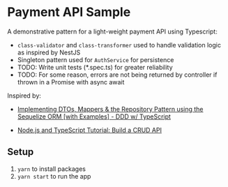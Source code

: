 # Payment API Sample

A demonstrative pattern for a light-weight payment API using Typescript:
 
* `class-validator` and `class-transformer` used to handle validation logic as inspired by NestJS
* Singleton pattern used for `AuthService` for persistence
* TODO: Write unit tests (*.spec.ts) for greater reliability
* TODO: For some reason, errors are not being returned by controller if thrown in a Promise with async await

Inspired by: 

* [Implementing DTOs, Mappers & the Repository Pattern using the Sequelize ORM [with Examples] - DDD w/ TypeScript](https://khalilstemmler.com/articles/typescript-domain-driven-design/repository-dto-mapper/)

* [Node.js and TypeScript Tutorial: Build a CRUD API](https://auth0.com/blog/node-js-and-typescript-tutorial-build-a-crud-api/#Create-Express-Controllers)

## Setup

1. `yarn` to install packages
2. `yarn start` to run the app 
